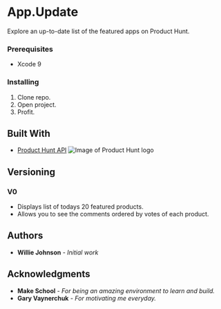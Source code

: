 # App.Update

Explore an up-to-date list of the featured apps on Product Hunt. 

### Prerequisites

- Xcode 9

### Installing

1. Clone repo.
2. Open project.
3. Profit.

## Built With

* [Product Hunt API](https://api.producthunt.com/v1/docs)
  ![Image of Product Hunt logo](https://s3.producthunt.com/static/ph-logo-1.png)
## Versioning

### V0
- Displays list of todays 20 featured products.
- Allows you to see the comments ordered by votes of each product.

## Authors

* **Willie Johnson** - *Initial work*

## Acknowledgments

* **Make School** - *For being an amazing environment to learn and build.*
* **Gary Vaynerchuk** - *For motivating me everyday.*
